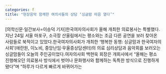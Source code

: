 ```yaml
---
categories: f
title: "현장음악 함께한 여의사들의 상담 ‘싱글맘 마음 열다’"
---
```

[의학신문·일간보사=이승덕 기자]한국여자의사회가 올해 개최한 의료봉사는 특별했다.지난 24일 서울 마포구, 소극장 산울림에서는 평소와는 조금 다른 공연을 보러 찾아온 사람들로 북적이고 있었다.한국여자의사회가 개최한 ‘행복한 동행: 싱글맘과 한국여자의사회’(애란원, 이노비, 중앙난임·우울증상담센터)의 의료 심리상담과 음악회를 보러오는 싱글맘들이 오늘의 주인공이었다.여자의사회 백현욱 회장은 개회사에서 “올해는 평소 진행해오던 의료봉사 방식에서 벗어나 문화행사와 함께하는 독특한 방식으로 진행하게 됐다”며 “하루가 다르게 빠르게 바뀌어가는